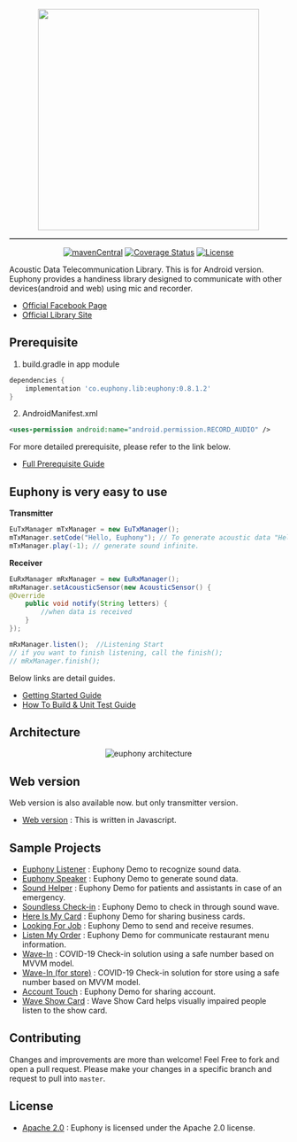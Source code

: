 <p align='center'><img src='https://github.com/designe/euphony/raw/master/assets/euphony_logo.png' width='400px' /></p>
<hr style='border-style:inset; border-width:0.5px'/>
<p align='center'>
    <a href = 'https://search.maven.org/artifact/co.euphony.lib/euphony'><img src='https://maven-badges.herokuapp.com/maven-central/co.euphony.lib/euphony/badge.svg' alt='mavenCentral'/></a> <a href = 'https://coveralls.io/github/designe/euphony?branch=master'><img src='https://coveralls.io/repos/github/designe/euphony/badge.svg?branch=master' alt='Coverage Status'/></a> <a href = 'https://opensource.org/licenses/Apache-2.0'><img src='https://img.shields.io/badge/License-Apache%202.0-blue.svg' alt='License'/></a>
</p>

Acoustic Data Telecommunication Library. This is for Android version.  
Euphony provides a handiness library designed to communicate with other devices(android and web) using mic and recorder.

- [Official Facebook Page](https://www.facebook.com/euphonyproject)
- [Official Library Site](https://dev.jbear.co/euphony)

## Prerequisite

1. build.gradle in app module

```gradle
dependencies {
    implementation 'co.euphony.lib:euphony:0.8.1.2'
}
```

2. AndroidManifest.xml

```xml
<uses-permission android:name="android.permission.RECORD_AUDIO" />
```

For more detailed prerequisite, please refer to the link below.

- [Full Prerequisite Guide](PREREQUISITE.md)

## Euphony is very easy to use

**Transmitter**

```java
EuTxManager mTxManager = new EuTxManager();
mTxManager.setCode("Hello, Euphony"); // To generate acoustic data "Hello, Euphony"
mTxManager.play(-1); // generate sound infinite.
```

**Receiver**

```java
EuRxManager mRxManager = new EuRxManager();
mRxManager.setAcousticSensor(new AcousticSensor() {
@Override
    public void notify(String letters) {
        //when data is received
    }
});

mRxManager.listen();  //Listening Start
// if you want to finish listening, call the finish();
// mRxManager.finish();

```

Below links are detail guides.

- [Getting Started Guide](GETTING_STARTED.md)
- [How To Build & Unit Test Guide](HOWTOBUILD.md)

## Architecture

<p align='center'> <img src='https://github.com/euphony-io/euphony/raw/master/assets/euphony_architecture.png' alt='euphony architecture'> </p>

## Web version

Web version is also available now. but only transmitter version.

- [Web version](https://github.com/euphony-io/euphony.js) : This is written in Javascript.

## Sample Projects

- [Euphony Listener](https://github.com/euphony-io/euphony-listener) : Euphony Demo to recognize sound data.
- [Euphony Speaker](https://github.com/euphony-io/euphony-speaker) : Euphony Demo to generate sound data.
- [Sound Helper](https://github.com/euphony-io/sound-helper) : Euphony Demo for patients and assistants in case of an emergency.
- [Soundless Check-in](https://github.com/euphony-io/soundless-check-in) : Euphony Demo to check in through sound wave.
- [Here Is My Card](https://github.com/euphony-io/here-is-my-card) : Euphony Demo for sharing business cards.
- [Looking For Job](https://github.com/euphony-io/looking-for-job) : Euphony Demo to send and receive resumes.
- [Listen My Order](https://github.com/euphony-io/listen-my-order) : Euphony Demo for communicate restaurant menu information.
- [Wave-In](https://github.com/euphony-io/wave-in-speaker) : COVID-19 Check-in solution using a safe number based on MVVM model.
- [Wave-In (for store)](https://github.com/euphony-io/wave-in-listener) : COVID-19 Check-in solution for store using a safe number based on MVVM model.
- [Account Touch](https://github.com/euphony-io/account-touch) : Euphony Demo for sharing account.
- [Wave Show Card](https://github.com/euphony-io/wave-show-card) : Wave Show Card helps visually impaired people listen to the show card.

## Contributing

Changes and improvements are more than welcome! Feel Free to fork and open a pull request. Please make your changes in a specific branch and request to pull into `master`.

## License

- [Apache 2.0](https://github.com/euphony-io/euphony/blob/master/LICENSE) : Euphony is licensed under the Apache 2.0 license.
